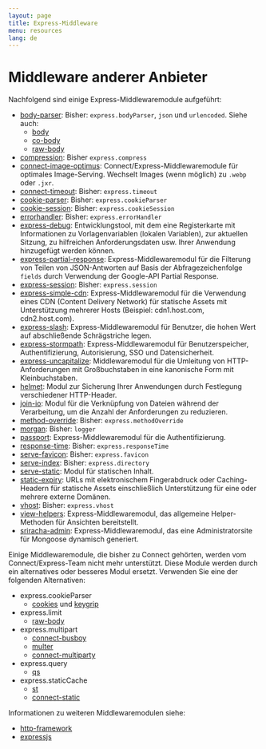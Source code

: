 ```yaml
---
layout: page
title: Express-Middleware
menu: resources
lang: de
---
```


# Middleware anderer Anbieter

Nachfolgend sind einige Express-Middlewaremodule aufgeführt:

  - [body-parser](https://github.com/expressjs/body-parser): Bisher: `express.bodyParser`, `json` und `urlencoded`.
  Siehe auch:
    - [body](https://github.com/raynos/body)
    - [co-body](https://github.com/visionmedia/co-body)
    - [raw-body](https://github.com/stream-utils/raw-body)
  - [compression](https://github.com/expressjs/compression): Bisher `express.compress`
  - [connect-image-optimus](https://github.com/msemenistyi/connect-image-optimus): Connect/Express-Middlewaremodule für optimales Image-Serving. Wechselt Images (wenn möglich) zu `.webp` oder `.jxr`.
  - [connect-timeout](https://github.com/expressjs/timeout): Bisher: `express.timeout`
  - [cookie-parser](https://github.com/expressjs/cookie-parser): Bisher: `express.cookieParser`
  - [cookie-session](https://github.com/expressjs/cookie-session): Bisher: `express.cookieSession`
  - [errorhandler](https://github.com/expressjs/errorhandler): Bisher: `express.errorHandler`
  - [express-debug](https://github.com/devoidfury/express-debug): Entwicklungstool, mit dem eine Registerkarte mit Informationen zu Vorlagenvariablen (lokalen Variablen), zur aktuellen Sitzung, zu hilfreichen Anforderungsdaten usw. Ihrer Anwendung hinzugefügt werden können.
  - [express-partial-response](https://github.com/nemtsov/express-partial-response): Express-Middlewaremodul für die Filterung von Teilen von JSON-Antworten auf Basis der Abfragezeichenfolge `fields` durch Verwendung der Google-API Partial Response.
  - [express-session](https://github.com/expressjs/session): Bisher: `express.session`
  - [express-simple-cdn](https://github.com/jamiesteven/express-simple-cdn): Express-Middlewaremodul für die Verwendung eines CDN (Content Delivery Network) für statische Assets mit Unterstützung mehrerer Hosts (Beispiel: cdn1.host.com, cdn2.host.com).
  - [express-slash](https://github.com/ericf/express-slash): Express-Middlewaremodul für Benutzer, die hohen Wert auf abschließende Schrägstriche legen.
  - [express-stormpath](https://github.com/stormpath/stormpath-express): Express-Middlewaremodul für Benutzerspeicher, Authentifizierung, Autorisierung, SSO und Datensicherheit.
  - [express-uncapitalize](https://github.com/jamiesteven/express-uncapitalize): Middlewaremodul für die Umleitung von HTTP-Anforderungen mit Großbuchstaben in eine kanonische Form mit Kleinbuchstaben.
  - [helmet](https://github.com/helmetjs/helmet): Modul zur Sicherung Ihrer Anwendungen durch Festlegung verschiedener HTTP-Header.
  - [join-io](https://github.com/coderaiser/join-io "join-io"): Modul für die Verknüpfung von Dateien während der Verarbeitung, um die Anzahl der Anforderungen zu reduzieren.
  - [method-override](https://github.com/expressjs/method-override): Bisher: `express.methodOverride`
  - [morgan](https://github.com/expressjs/morgan): Bisher: `logger`
  - [passport](https://github.com/jaredhanson/passport): Express-Middlewaremodul für die Authentifizierung.
  - [response-time](https://github.com/expressjs/response-time): Bisher: `express.responseTime`
  - [serve-favicon](https://github.com/expressjs/serve-favicon): Bisher: `express.favicon`
  - [serve-index](https://github.com/expressjs/serve-index): Bisher: `express.directory`
  - [serve-static](https://github.com/expressjs/serve-static): Modul für statischen Inhalt.
  - [static-expiry](https://github.com/paulwalker/connect-static-expiry): URLs mit elektronischem Fingerabdruck oder Caching-Headern für statische Assets einschließlich Unterstützung für eine oder mehrere externe Domänen.
  - [vhost](https://github.com/expressjs/vhost): Bisher: `express.vhost`
  - [view-helpers](https://github.com/madhums/node-view-helpers): Express-Middlewaremodul, das allgemeine Helper-Methoden für Ansichten bereitstellt.
  - [sriracha-admin](https://github.com/hdngr/siracha): Express-Middlewaremodul, das eine Administratorsite für Mongoose dynamisch generiert.

Einige Middlewaremodule, die bisher zu Connect gehörten, werden vom Connect/Express-Team nicht mehr unterstützt. Diese Module werden durch ein alternatives oder besseres Modul ersetzt. Verwenden Sie eine der folgenden Alternativen:

  - express.cookieParser
    - [cookies](https://github.com/jed/cookies) und [keygrip](https://github.com/jed/keygrip)
  - express.limit
    - [raw-body](https://github.com/stream-utils/raw-body)
  - express.multipart
    - [connect-busboy](https://github.com/mscdex/connect-busboy)
    - [multer](https://github.com/expressjs/multer)
    - [connect-multiparty](https://github.com/superjoe30/connect-multiparty)
  - express.query
    - [qs](https://github.com/visionmedia/node-querystring)
  - express.staticCache
    - [st](https://github.com/isaacs/st)
    - [connect-static](https://github.com/andrewrk/connect-static)

Informationen zu weiteren Middlewaremodulen siehe:

 - [http-framework](https://github.com/Raynos/http-framework/wiki/Modules)
 - [expressjs](https://github.com/expressjs)
